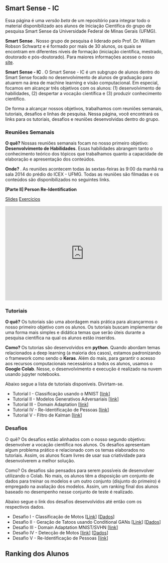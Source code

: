 ## Smart Sense - IC

Essa página é uma <i> versão beta </i> de um repositório para integrar todo o material disponibilizado aos alunos de Iniciação Científica do grupo de pesquisa Smart Sense da Universidade Federal de Minas Gerais (UFMG). 

<b> Smart Sense </b>. Nosso grupo de pesquisa é liderado pelo Prof. Dr. William Robson Schwartz e é formado por mais de 30 alunos, os quais se encontram em diferentes níveis de formação (iniciação científica, mestrado, doutorado e pós-doutorado). Para maiores informações acesse o nosso <a href="http://smartsenselab.dcc.ufmg.br/">site</a>.

<b> Smart Sense - IC </b>. O Smart Sense - IC é um subgrupo de alunos dentro do Smart Sense focado no desenvolvimento de alunos de graduação para atuarem na área de machine learning e visão computacional. Em especial, focamos em alcançar três objetivos com os alunos: (1) desenvolvimento de habilidades, (2) despertar a vocação científica e (3) produzir conhecimento científico.   

De forma a alcançar nossos objetivos, trabalhamos com reuniões semanais, tutoriais, desafios e linhas de pesquisa. Nessa página, você encontrará os links para os tutoriais, desafios e reuniões desenvolvidas dentro do grupo.


### Reuniões Semanais

<b> O quê? </b> Nossas reuniões semanais focam no nosso primeiro objetivo: <b>Desenvolvimento de Habilidades</b>. Essas habilidades abrangem tanto o conhecimento teórico dos tópicos que trabalhamos quanto a capacidade de elaboração e apresentação dos conteúdos.

<b> Onde? </b>. As reuniões acontecem todas às sextas-feiras às 9:00 da manhã na sala 2014 do prédio do ICEX - UFMG. Todas as reuniões são filmadas e os conteúdos são disponibilizados no seguintes links.

<b> [Parte II] Person Re-Identification </b>

<a href="https://drive.google.com/open?id=1as-nVjtnvtFbfl2cn04DUCje8cYEyeaq">Slides</a> 
<a href="https://drive.google.com/open?id=1VnbK5BZggblyCJEBLYweUmS3ARk7zn4F">Exercícios</a>

<iframe width="500" height="300" src="https://www.youtube.com/embed/idBnUzBfjkQ" frameborder="0" allow="accelerometer; autoplay; encrypted-media; gyroscope; picture-in-picture" allowfullscreen></iframe>

### Tutoriais

<b>O quê?</b> Os tutoriais são uma abordagem mais prática para alcançarmos o nosso primeiro objetivo com os alunos. Os tutoriais buscam implementar de uma forma mais simples e didática temas que serão úteis durante a pesquisa científica na qual os alunos estão inseridos. 

<b> Como? </b> Os tutorias são desenvolvidos em <b>python</b>. Quando abordam temas relacionados a deep learning (a maioria dos casos), estamos padronizando o framework como sendo o <b>Keras</b>. Além do mais, para garantir o acesso aos recursos computacionais necessários a todos os alunos, usamos o <b>Google Colab</b>. Nesse, o desenvolvimento e execução é realizado na nuvem usando jupyter notebooks.

Abaixo segue a lista de tutoriais disponíveis. Divirtam-se.

<ul>
  <li>Tutorial I - Classificação usando o MNIST [<a href="https://colab.research.google.com/drive/16h0R1tPLay5Y2XARC1Ngx_zqk_whd_eY">link</a>] </li> 
  <li>Tutorial II - Modelos Generativos Adversariais [<a href="https://colab.research.google.com/drive/19yEyMVI9VrUw7hRxOiySSsy6Ykf_IXd1">link</a>]</li> 
  <li>Tutorial III - Domain Adaptation [<a href="https://colab.research.google.com/drive/1hVhHeabFxyiKW1DJoYXcpsJIvQjeTzzP">link</a>]</li>
  <li>Tutorial IV - Re-Identificação de Pessoas [<a href="https://colab.research.google.com/drive/1jSMiVI-zJQv9XZbeiswxMJyJMl8yAk3Q">link</a>]</li> 
  <li>Tutorial V - Filtro de Kalman [<a href="https://colab.research.google.com/drive/1ldAZhZtGhJV30De27RDY_19ON6Dn44Uw">link</a>] </li>
</ul>


### Desafios

O quê? Os desafios estão alinhados com o nosso segundo objetivo: desenvolver a vocação científica nos alunos. Os desafios apresentam algum problema prático e relacionado com os temas elaborados no tutoriais. Assim, os alunos ficam livres de usar sua criatividade para desenvolverem a melhor solução. 

Como? Os desafios são pensados para serem possíveis de desenvolver utilizando o Colab. No mais, os alunos têm a disposição um conjunto de dados para treinar os modelos e um outro conjunto (disjunto do primeiro) é empregado na avaliação dos modelos. Assim, um ranking final dos alunos baseado no desempenho nesse conjunto de teste é realizado. 

Abaixo segue o link dos desafios desenvolvidos até então com os respectivos dados.

<ul>
  <li>Desafio I - Classificação de Motos [<a href="https://colab.research.google.com/drive/1w8XIdspbdaYwf58ZDvCQZ1UiR3kGTwyt#scrollTo=TIt1JiNTGfzh">Link</a>] [<a href="https://forms.gle/XFNbSfhWoDBpQniu8">Dados</a>]</li> 
  <li>Desafio II - Geração de Tatoos usando Conditional GANs [<a href="https://colab.research.google.com/drive/1Fd17MwE2cm3VEYqRqeN-D9A6wyc_KhqS">Link</a>] [<a href="https://drive.google.com/open?id=1T-5EI1jN3FO55sffcN0QAp7PinqEHlsbUE6V0U6A9DE">Dados</a>]</li> 
  <li>Desafio III - Domain Adaptation MNIST/SVHN [<a href="https://colab.research.google.com/drive/1u79Wkl-utVVMtlUBixImZ6tkZ8XFSIz4">link</a>]</li>
  <li>Desafio IV - Detecção de Motos [<a href="https://colab.research.google.com/drive/14JbvWm505tGzGK6ZU54AP48rERxa9aUQ">link</a>] [<a href="https://drive.google.com/open?id=1Uri0iyd0VUZFCjBxbcEhePEh2gIIj_Y4oD7Aw-kQFms">Dados</a>]</li> 
  <li>Desafio V - Re-Identificação de Pessoas [<a href="">link</a>]</li>
</ul>

## Ranking dos Alunos



